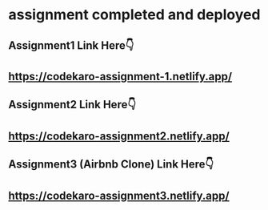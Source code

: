 # assignment completed and deployed

## Assignment1 Link Here👇
## https://codekaro-assignment-1.netlify.app/

## Assignment2 Link Here👇
## https://codekaro-assignment2.netlify.app/

## Assignment3 (Airbnb Clone) Link Here👇
## https://codekaro-assignment3.netlify.app/
